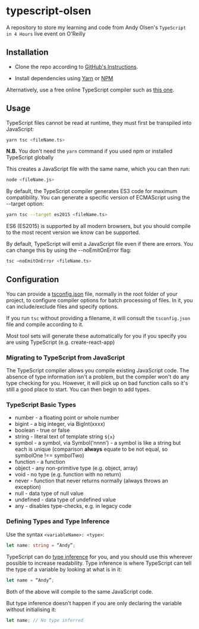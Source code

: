 # typescript-olsen

A repository to store my learning and code from Andy Olsen's `TypeScript in 4 Hours` live event on O'Reilly

## Installation

- Clone the repo according to [GitHub's Instructions](https://docs.github.com/en/repositories/creating-and-managing-repositories/cloning-a-repository).

- Install dependencies using [Yarn](https://classic.yarnpkg.com/en/) or [NPM](https://docs.npmjs.com/)

Alternatively, use a free online TypeScript compiler such as [this one](http://www.typescriptlang.org/play/).

## Usage

TypeScript files cannot be read at runtime, they must first be transpiled into JavaScript:

```bash
yarn tsc <fileName.ts>
```

**N.B.** You don't need the `yarn` command if you used npm or installed TypeScript globally

This creates a JavaScript file with the same name, which you can then run:

```bash
node <fileName.js>
```

By default, the TypeScript compiler generates ES3 code for maximum compatibility. You can generate a specific version of ECMAScript using the --target option:

```bash
yarn tsc --target es2015 <fileName.ts>
```

ES6 (ES2015) is supported by all modern browsers, but you should compile to the most recent version we know can be supported.

By default, TypeScript will emit a JavaScript file even if there are errors. You can change this by using the --noEmitOnError flag:

```bash
tsc —noEmitOnError <fileName.ts>
```

## Configuration

You can provide a [tsconfig.json](https://www.typescriptlang.org/docs/handbook/tsconfig-json.html) file, normally in the root folder of your project, to configure compiler options for batch processing of files. In it, you can include/exclude files and specify options.

If you run `tsc` without providing a filename, it will consult the `tsconfig.json` file and compile according to it.

Most tool sets will generate these automatically for you if you specify you are using TypeScript (e.g. create-react-app)

### Migrating to TypeScript from JavaScript

The TypeScript compiler allows you compile existing JavaScript code. The absence of type information isn't a problem, but the compiler won't do any type checking for you. However, it will pick up on bad function calls so it's still a good place to start. You can then begin to add types.

### TypeScript Basic Types

- number - a floating point or whole number
- bigint - a big integer, via BigInt(xxxx)
- boolean - true or false
- string - literal text of template string `${x}`
- symbol - a symbol, via Symbol(‘nnnn’) - a symbol is like a string but each is unique (comparison **always** equate to be not equal, so symbolOne !== symbolTwo)
- function - a function
- object - any non-primitive type (e.g. object, array)
- void - no type (e.g. function with no return)
- never - function that never returns normally (always throws an exception)
- null - data type of null value
- undefined - data type of undefined value
- any - disables type-checks, e.g. in legacy code

### Defining Types and Type Inference

Use the syntax `<variableName>: <type>`:

```typescript
let name: string = “Andy”;
```

TypeScript can do [type inference](https://www.typescriptlang.org/docs/handbook/type-inference.html) for you, and you should use this wherever possible to increase readability. Type inference is where TypeScript can tell the type of a variable by looking at what is in it:

```typescript
let name = “Andy”;
```

Both of the above will compile to the same JavaScript code.

But type inference doesn’t happen if you are only declaring the variable without initialising it:

```typescript
let name; // No type inferred
```
